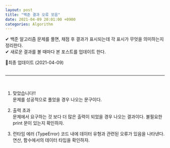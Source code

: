 ```yaml
---
layout: post
title: "백준 결과 오류 모음"
date: 2021-04-09 20:01:00 +0900
categories: Algorithm
---
```


✔ 백준 알고리즘 문제를 풀면, 채점 후 결과가 표시되는데 각 표시가 무엇을 의미하는지 정리한다.  
✔ 새로운 결과를 볼 때마다 본 포스트를 업데이트 한다. 

🚩최종 업데이트 (2021-04-09)  
<br/>

---
<br/>

1. 맞았습니다!!  
문제를 성공적으로 풀었을 경우 나오는 문구이다.

2. 출력 초과  
문제에서 요구하는 것 보다 더 많은 출력이 되었을 경우 나오는 결과이다.
불필요한 print 문이 있는지 확인하자.

3. 런타임 에러 (TypeError)
코드 내에 데이터 유형과 관련된 오류가 있음을 나타낸다.
연산, 함수에서의 데이터 타입을 확인하자.